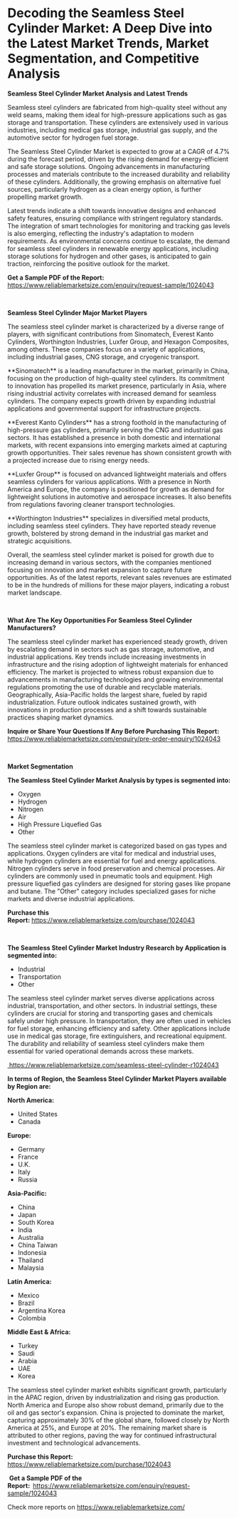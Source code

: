 <p><h1>Decoding the Seamless Steel Cylinder Market: A Deep Dive into the Latest Market Trends, Market Segmentation, and Competitive Analysis</h1></p><p><strong>Seamless Steel Cylinder Market Analysis and Latest Trends</strong></p>
<p><p>Seamless steel cylinders are fabricated from high-quality steel without any weld seams, making them ideal for high-pressure applications such as gas storage and transportation. These cylinders are extensively used in various industries, including medical gas storage, industrial gas supply, and the automotive sector for hydrogen fuel storage.</p><p>The Seamless Steel Cylinder Market is expected to grow at a CAGR of 4.7% during the forecast period, driven by the rising demand for energy-efficient and safe storage solutions. Ongoing advancements in manufacturing processes and materials contribute to the increased durability and reliability of these cylinders. Additionally, the growing emphasis on alternative fuel sources, particularly hydrogen as a clean energy option, is further propelling market growth.</p><p>Latest trends indicate a shift towards innovative designs and enhanced safety features, ensuring compliance with stringent regulatory standards. The integration of smart technologies for monitoring and tracking gas levels is also emerging, reflecting the industry's adaptation to modern requirements. As environmental concerns continue to escalate, the demand for seamless steel cylinders in renewable energy applications, including storage solutions for hydrogen and other gases, is anticipated to gain traction, reinforcing the positive outlook for the market.</p></p>
<p><strong>Get a Sample PDF of the Report:&nbsp;</strong> <a href="https://www.reliablemarketsize.com/enquiry/request-sample/1024043?utm_campaign=2334&utm_medium=2&utm_source=Github&utm_content=ia&utm_term=06032025&utm_id=seamless-steel-cylinder">https://www.reliablemarketsize.com/enquiry/request-sample/1024043</a></p>
<p>&nbsp;</p>
<p><strong>Seamless Steel Cylinder Major Market Players</strong></p>
<p><p>The seamless steel cylinder market is characterized by a diverse range of players, with significant contributions from Sinomatech, Everest Kanto Cylinders, Worthington Industries, Luxfer Group, and Hexagon Composites, among others. These companies focus on a variety of applications, including industrial gases, CNG storage, and cryogenic transport.</p><p>**Sinomatech** is a leading manufacturer in the market, primarily in China, focusing on the production of high-quality steel cylinders. Its commitment to innovation has propelled its market presence, particularly in Asia, where rising industrial activity correlates with increased demand for seamless cylinders. The company expects growth driven by expanding industrial applications and governmental support for infrastructure projects.</p><p>**Everest Kanto Cylinders** has a strong foothold in the manufacturing of high-pressure gas cylinders, primarily serving the CNG and industrial gas sectors. It has established a presence in both domestic and international markets, with recent expansions into emerging markets aimed at capturing growth opportunities. Their sales revenue has shown consistent growth with a projected increase due to rising energy needs.</p><p>**Luxfer Group** is focused on advanced lightweight materials and offers seamless cylinders for various applications. With a presence in North America and Europe, the company is positioned for growth as demand for lightweight solutions in automotive and aerospace increases. It also benefits from regulations favoring cleaner transport technologies.</p><p>**Worthington Industries** specializes in diversified metal products, including seamless steel cylinders. They have reported steady revenue growth, bolstered by strong demand in the industrial gas market and strategic acquisitions.</p><p>Overall, the seamless steel cylinder market is poised for growth due to increasing demand in various sectors, with the companies mentioned focusing on innovation and market expansion to capture future opportunities. As of the latest reports, relevant sales revenues are estimated to be in the hundreds of millions for these major players, indicating a robust market landscape.</p></p>
<p>&nbsp;</p>
<p><strong>What Are The Key Opportunities For Seamless Steel Cylinder Manufacturers?</strong></p>
<p><p>The seamless steel cylinder market has experienced steady growth, driven by escalating demand in sectors such as gas storage, automotive, and industrial applications. Key trends include increasing investments in infrastructure and the rising adoption of lightweight materials for enhanced efficiency. The market is projected to witness robust expansion due to advancements in manufacturing technologies and growing environmental regulations promoting the use of durable and recyclable materials. Geographically, Asia-Pacific holds the largest share, fueled by rapid industrialization. Future outlook indicates sustained growth, with innovations in production processes and a shift towards sustainable practices shaping market dynamics.</p></p>
<p><strong>Inquire or Share Your Questions If Any Before Purchasing This Report:</strong> <a href="https://www.reliablemarketsize.com/enquiry/pre-order-enquiry/1024043?utm_campaign=2334&utm_medium=2&utm_source=Github&utm_content=ia&utm_term=06032025&utm_id=seamless-steel-cylinder">https://www.reliablemarketsize.com/enquiry/pre-order-enquiry/1024043</a></p>
<p>&nbsp;</p>
<p><strong>Market Segmentation</strong></p>
<p><strong>The Seamless Steel Cylinder Market Analysis by types is segmented into:</strong></p>
<p><ul><li>Oxygen</li><li>Hydrogen</li><li>Nitrogen</li><li>Air</li><li>High Pressure Liquefied Gas</li><li>Other</li></ul></p>
<p><p>The seamless steel cylinder market is categorized based on gas types and applications. Oxygen cylinders are vital for medical and industrial uses, while hydrogen cylinders are essential for fuel and energy applications. Nitrogen cylinders serve in food preservation and chemical processes. Air cylinders are commonly used in pneumatic tools and equipment. High pressure liquefied gas cylinders are designed for storing gases like propane and butane. The "Other" category includes specialized gases for niche markets and diverse industrial applications.</p></p>
<p><strong>Purchase this Report:&nbsp;</strong><a href="https://www.reliablemarketsize.com/purchase/1024043?utm_campaign=2334&utm_medium=2&utm_source=Github&utm_content=ia&utm_term=06032025&utm_id=seamless-steel-cylinder">https://www.reliablemarketsize.com/purchase/1024043</a></p>
<p>&nbsp;</p>
<p><strong>The Seamless Steel Cylinder Market Industry Research by Application is segmented into:</strong></p>
<p><ul><li>Industrial</li><li>Transportation</li><li>Other</li></ul></p>
<p><p>The seamless steel cylinder market serves diverse applications across industrial, transportation, and other sectors. In industrial settings, these cylinders are crucial for storing and transporting gases and chemicals safely under high pressure. In transportation, they are often used in vehicles for fuel storage, enhancing efficiency and safety. Other applications include use in medical gas storage, fire extinguishers, and recreational equipment. The durability and reliability of seamless steel cylinders make them essential for varied operational demands across these markets.</p></p>
<p><a href="https://www.reliablemarketsize.com/seamless-steel-cylinder-r1024043?utm_campaign=2334&utm_medium=2&utm_source=Github&utm_content=ia&utm_term=06032025&utm_id=seamless-steel-cylinder">&nbsp;https://www.reliablemarketsize.com/seamless-steel-cylinder-r1024043</a></p>
<p><strong>In terms of Region, the Seamless Steel Cylinder Market Players available by Region are:</strong></p>
<p>
    <p> <strong> North America: </strong>
        <ul>
            <li>United States</li>
            <li>Canada</li>
        </ul>
        </p> 
    <p> <strong> Europe: </strong>
        <ul>
            <li>Germany</li>
            <li>France</li>
            <li>U.K.</li>
            <li>Italy</li>
            <li>Russia</li>
        </ul>
        </p> 
    <p> <strong> Asia-Pacific: </strong>
        <ul>
            <li>China</li>
            <li>Japan</li>
            <li>South Korea</li>
            <li>India</li>
            <li>Australia</li>
            <li>China Taiwan</li>
            <li>Indonesia</li>
            <li>Thailand</li>
            <li>Malaysia</li>
        </ul>
        </p> 
    <p> <strong> Latin America: </strong>
        <ul>
            <li>Mexico</li>
            <li>Brazil</li>
            <li>Argentina Korea</li>
            <li>Colombia</li>
        </ul>
        </p> 
    <p> <strong> Middle East & Africa: </strong>
        <ul>
            <li>Turkey</li>
            <li>Saudi</li>
            <li>Arabia</li>
            <li>UAE</li>
            <li>Korea</li>
        </ul>
    </p>
    </p>
<p><p>The seamless steel cylinder market exhibits significant growth, particularly in the APAC region, driven by industrialization and rising gas production. North America and Europe also show robust demand, primarily due to the oil and gas sector's expansion. China is projected to dominate the market, capturing approximately 30% of the global share, followed closely by North America at 25%, and Europe at 20%. The remaining market share is attributed to other regions, paving the way for continued infrastructural investment and technological advancements.</p></p>
<p><strong>Purchase this Report: </strong><a href="https://www.reliablemarketsize.com/purchase/1024043?utm_campaign=2334&utm_medium=2&utm_source=Github&utm_content=ia&utm_term=06032025&utm_id=seamless-steel-cylinder">https://www.reliablemarketsize.com/purchase/1024043</a></p>
<p>&nbsp;<strong>Get a Sample PDF of the Report:&nbsp;&nbsp;</strong><a href="https://www.reliablemarketsize.com/enquiry/request-sample/1024043?utm_campaign=2334&utm_medium=2&utm_source=Github&utm_content=ia&utm_term=06032025&utm_id=seamless-steel-cylinder">https://www.reliablemarketsize.com/enquiry/request-sample/1024043</a></p>
<p><strong></strong></p>
<p>Check more reports on <a href="https://www.reliablemarketsize.com/?utm_campaign=2334&utm_medium=2&utm_source=Github&utm_content=ia&utm_term=06032025&utm_id=seamless-steel-cylinder">https://www.reliablemarketsize.com/</a></p>